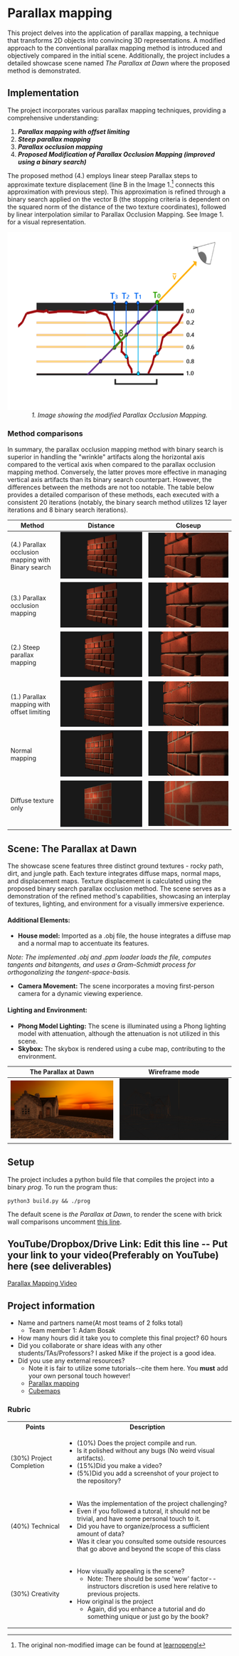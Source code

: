 # Parallax mapping

This project delves into the application of parallax mapping, a technique that transforms 2D objects into convincing 3D representations. A modified approach to the conventional parallax mapping method is introduced and objectively compared in the initial scene. Additionally, the project includes a detailed showcase scene named *The Parallax at Dawn* where the proposed method is demonstrated.

## Implementation
The project incorporates various parallax mapping techniques, providing a comprehensive understanding:

 1. ***Parallax mapping with offset limiting***
 2. ***Steep parallax mapping***
 3. ***Parallax occlusion mapping***
 4. ***Proposed Modification of Parallax Occlusion Mapping (improved using a binary search)***

The proposed method (4.) employs linear steep Parallax steps to approximate texture displacement (line B in the Image 1.[^1] connects this approximation with previous step). This approximation is refined through a binary search applied on the vector B (the stopping criteria is dependent on the squared norm of the distance of the two texture coordinates), followed by linear interpolation similar to Parallax Occlusion Mapping. See Image 1. for a visual representation.

<p align="center">
  <img src="results/BinarySearch.png" alt="Alternate Text" width="600" 
     height="400">
  <br>
  <em>1. Image showing the modified Parallax Occlusion Mapping.</em>
</p>

[^1]: The original non-modified image can be found at [learnopengl](https://learnopengl.com/img/advanced-lighting/parallax_mapping_steep_parallax_mapping_diagram.png)


### Method comparisons

In summary, the parallax occlusion mapping method with binary search is superior in handling the "wrinkle" artifacts along the horizontal axis compared to the vertical axis when compared to the parallax occlusion mapping method. Conversely, the latter proves more effective in managing vertical axis artifacts than its binary search counterpart. However, the differences between the methods are not too notable. The table below provides a detailed comparison of these methods, each executed with a consistent 20 iterations (notably, the binary search method utilizes 12 layer iterations and 8 binary search iterations).

| Method               | Distance               | Closeup               |
| ---------------------- | ---------------------- | ---------------------- |
| (4.) Parallax occlusion mapping with Binary search                | ![v1](results/brickWall/binary1.png) | ![v2](results/brickWall/binary2.png) |
| (3.) Parallax occlusion mapping| ![v1](results/brickWall/occlusion1.png) | ![v2](results/brickWall/occlusion2.png) |
| (2.) Steep parallax mapping| ![v1](results/brickWall/steep1.png) | ![v2](results/brickWall/steep2.png) |
| (1.) Parallax mapping with offset limiting| ![v1](results/brickWall/offset1.png) | ![v2](results/brickWall/offset2.png) |
| Normal mapping| ![v1](results/brickWall/normal.png) | ![v1](results/brickWall/normal2.png) |
| Diffuse texture only| ![v1](results/brickWall/diffuse.png) | ![v1](results/brickWall/diffuse2.png) |



## Scene: The Parallax at Dawn

The showcase scene features three distinct ground textures - rocky path, dirt, and jungle path. Each texture integrates diffuse maps, normal maps, and displacement maps. Texture displacement is calculated using the proposed binary search parallax occlusion method. The scene serves as a demonstration of the refined method's capabilities, showcasing an interplay of textures, lighting, and environment for a visually immersive experience.

#### Additional Elements:
 * **House model:** Imported as a .obj file, the house integrates a diffuse map and a normal map to accentuate its features.
 
 *Note: The implemented .obj and .ppm loader loads the file, computes tangents and bitangents, and uses a Gram–Schmidt process for orthogonalizing the tangent-space-basis.*
 * **Camera Movement:** The scene incorporates a moving first-person camera for a dynamic viewing experience.

#### Lighting and Environment:

 * **Phong Model Lighting:** The scene is illuminated using a Phong lighting model with attenuation, although the attenuation is not utilized in this scene.
 * **Skybox:** The skybox is rendered using a cube map, contributing to the environment.

| The Parallax at Dawn               | Wireframe mode               |
| ---------------------- | ---------------------- |
| ![v1](results/ParallaxAtDawn.png) | ![v2](results/ParallaxAtDawn_wireframe.png)
## Setup

The project includes a python build file that compiles the project into a binary *prog*. To run the program thus:
```
python3 build.py && ./prog
```

The default scene is *the Parallax at Dawn*, to render the scene with brick wall comparisons uncomment [this line](https://github.com/Fall23Graphics/finalproject-adams-team/blob/d084451d87c664aa9dd9c76684ac43d8468bde28/Parallax_Mapping/src/main.cpp#L248).

## YouTube/Dropbox/Drive Link: Edit this line -- Put your link to your video(Preferably on YouTube) here (see deliverables)
[Parallax Mapping Video](https://youtu.be/b_eStRV7Zlw)

## Project information

* Name and partners name(At most teams of 2 folks total)
  * Team member 1: Adam Bosak
* How many hours did it take you to complete this final project? 60 hours
* Did you collaborate or share ideas with any other students/TAs/Professors? I asked Mike if the project is a good idea.
* Did you use any external resources? 
  * Note it is fair to utilize some tutorials--cite them here. You **must** add your own personal touch however!
  * [Parallax mapping](https://learnopengl.com/Advanced-Lighting/Parallax-Mapping)
  * [Cubemaps](https://learnopengl.com/Advanced-OpenGL/Cubemaps)

### Rubric

<table>
  <tbody>
    <tr>
      <th>Points</th>
      <th align="center">Description</th>
    </tr>
    <tr>
      <td>(30%) Project Completion</td>
     <td align="left"><ul><li>(10%) Does the project compile and run.</li><li>Is it polished without any bugs (No weird visual artifacts).</li><li>(15%)Did you make a video?</li><li>(5%)Did you add a screenshot of your project to the repository?</li></ul></td>
    </tr>
    <tr>
      <td>(40%) Technical</td>
      <td align="left"><ul><li>Was the implementation of the project challenging?</li><li>Even if you followed a tutoral, it should not be trivial, and have some personal touch to it.</li><li>Did you have to organize/process a sufficient amount of data?</li><li>Was it clear you consulted some outside resources that go above and beyond the scope of this class</li></ul></td>
    </tr>
    <tr>
      <td>(30%) Creativity</td>
      <td align="left"><ul><li>How visually appealing is the scene?<ul><li>Note: There should be some 'wow' factor--instructors discretion is used here relative to previous projects.</li></ul></li><li>How original is the project<ul><li>Again, did you enhance a tutorial and do something unique or just go by the book?</li></ul></li></ul></td>
    </tr>
  </tbody>
</table>
